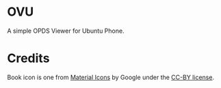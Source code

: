 # OVU
A simple OPDS Viewer for Ubuntu Phone.

# Credits
Book icon is one from [Material Icons](https://www.google.com/design/icons/) by Google under the [CC-BY license](https://creativecommons.org/licenses/by/4.0/).
